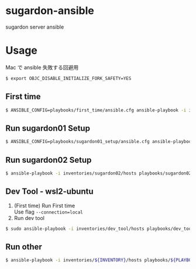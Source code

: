 # sugardon-ansible

sugardon server ansible

# Usage

Mac で ansible 失敗する回避用
```bash
$ export OBJC_DISABLE_INITIALIZE_FORK_SAFETY=YES
```

## First time

```bash
$ ANSIBLE_CONFIG=playbooks/first_time/ansible.cfg ansible-playbook -i inventories/${INVENTORY}/hosts playbooks/first_time/setup.yml --ask-become-pass -vvv
```

## Run sugardon01 Setup

```bash
$ ANSIBLE_CONFIG=playbooks/sugardon01_setup/ansible.cfg ansible-playbook -i inventories/${INVENTORY}/hosts playbooks/sugardon01_setup/centos8.yml -vvv
```

## Run sugardon02 Setup

```bash
$ ansible-playbook -i inventories/sugardon02/hosts playbooks/sugardon02_setup/sugardon02.yml -vvv
```

## Dev Tool - wsl2-ubuntu

1. (First time) Run First time  
  Use flag `--connection=local`
1. Run dev tool
  ```bash
  $ sudo ansible-playbook -i inventories/dev_tool/hosts playbooks/dev_tool/wsl2_ubuntu.yml -vvv --connection=local
  ```

## Run other

```bash
$ ansible-playbook -i inventories/${INVENTORY}/hosts playbooks/${PLAYBOOK} -vvv
```
